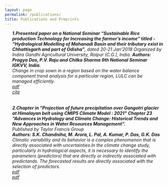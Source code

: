 ```yaml
---
layout: page
permalink: /publications/
title: Publications and Preprints
---
```


<i>

<ul>
<b> 1.Presented paper on a National Seminar “Sustainable Rice production Technology for Increasing the farmer’s income” titled - “Hydrological Modelling of Mahanadi Basin and their tributary exist in Chhattisgarh and part of Odisha”</b>, dated 20-21 Jan’2018 Organized by Indira Gandhi Agricultural University, Raipur (C.G.), India.
<b>Authors: Pragya Das, P.V. Raju and Chilka Sharma 9th National Seminar IGKVV, India.</b><br>
Change in crop sown in a region based on the water balance component trend analysis for a particular region, LULC can be managed efficiently.
	<a href="https://krishikosh.egranth.ac.in/handle/1/5810049155?mode=full"><div class="color-button">pdf</div></a><a href="https://krishikosh.egranth.ac.in/handle/1/5810049155?mode=full"><div class="color-button">cite</div></a>
	<br>
	<br>
<b> 2.Chapter in "Projection of future precipitation over Gangotri glacier at Himalayan belt using CMIP5 Climate Model : 2021" Chapter 23 ”Advances in Hydrology and Climate Change: Historical Trends and New Approaches in Water Resources Management”.</b><br>
Published by Taylor Francis Group<br> 
<b>Authors: S.K. Chandniha, M. Arora, L. Pal, A. Kumar, P. Das, G.K. Das</b><br>
Climatic variability and its behavior is a complex phenomenon that is directly associated with uncertainties.In the climate change study, particularly in hydrological aspects, it is necessary to identify the parameters (predictors) that are directly or indirectly associated with predictands. The forecasted results are directly associated with the selection of predictors.
 <br>
	 <a href="https://github.com/pragyadas0592/pragyadas0592.github.io/blob/master/pdfs/Chapter_23.pdf"><div class="color-button">pdf</div></a><a href="https://github.com/pragyadas0592/pragyadas0592.github.io/blob/master/pdfs/Front_All.pdf"><div class="color-button">pdf</div></a>
	<br>
	<br>
